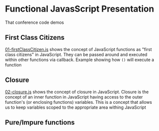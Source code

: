 # Functional JavasScript Presentation

That conference code demos

## First Class Citizens

[01-firstClassCitizen.js](01-firstClassCitizen.js) shows the concept of JavaScript functions as "first class citizens" in JavaScript. They can be
passed around and executed within other functions via callback. Example showing how `()` will execute a function

## Closure

[02-closure.js](02-closure.js) shows the concept of closure in JavaScript. Closure is the concept of an inner function in
JavaScript having access to the outer function's (or enclosing functions) variables. This is a concept that allows us to keep variables scoped to the appropriate area withing JavaScript

## Pure/Impure functions
